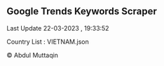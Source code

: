 

## Google Trends Keywords Scraper 
 
Last Update 22-03-2023 , 19:33:52

Country List :
VIETNAM.json



© Abdul Muttaqin 

